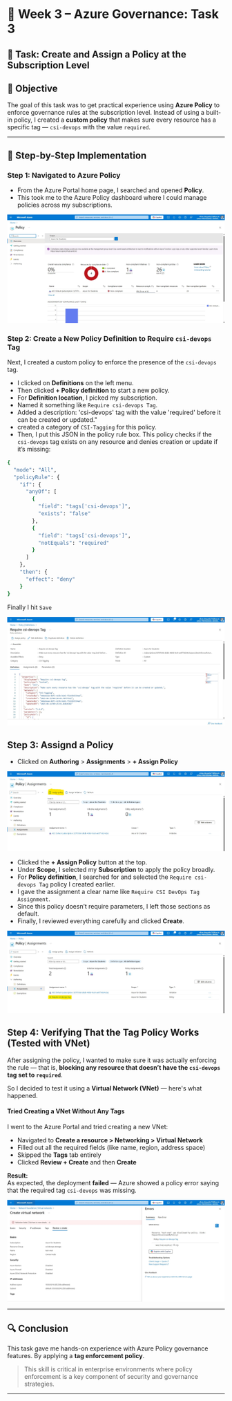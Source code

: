 # 📜 Week 3 – Azure Governance: Task 3

## 📌 Task: Create and Assign a Policy at the Subscription Level

## 🎯 Objective

The goal of this task was to get practical experience using **Azure Policy** to enforce governance rules at the subscription level. Instead of using a built-in policy, I created a **custom policy** that makes sure every resource has a specific tag — `csi-devops` with the value `required`.

---

## 🧩 Step-by-Step Implementation

### Step 1: Navigated to Azure Policy

* From the Azure Portal home page, I searched and opened **Policy**.
* This took me to the Azure Policy dashboard where I could manage policies across my subscriptions.

![policy-portal](./snapshots/policy.jpg)

### Step 2: Create a New Policy Definition to Require `csi-devops` Tag

Next, I created a custom policy to enforce the presence of the `csi-devops` tag.

- I clicked on **Definitions** on the left menu.
- Then clicked **+ Policy definition** to start a new policy.
- For **Definition location**, I picked my subscription.
- Named it something like `Require csi-devops Tag`.
- Added a description: 'csi-devops' tag with the value 'required' before it can be created or updated." 
- created a category of `CSI-Tagging` for this policy.
- Then, I put this JSON in the policy rule box. This policy checks if the `csi-devops` tag exists on any resource and denies creation or update if it’s missing:

```bash
{
  "mode": "All",
  "policyRule": {
    "if": {
      "anyOf": [
        {
          "field": "tags['csi-devops']",
          "exists": "false"
        },
        {
          "field": "tags['csi-devops']",
          "notEquals": "required"
        }
      ]
    },
    "then": {
      "effect": "deny"
    }
}
```

Finally I hit `Save`

![policy-definition](./snapshots/policy%20definition.jpg)

## Step 3: Assignd a Policy

* Clicked on **Authoring** > **Assignments** > **+ Assign Policy**

![Assign-Policy](./snapshots/assignment-policy.jpg)

- Clicked the **+ Assign Policy** button at the top.
- Under **Scope**, I selected my **Subscription** to apply the policy broadly.
- For **Policy definition**, I searched for and selected the `Require csi-devops Tag` policy I created earlier.
- I gave the assignment a clear name like `Require CSI DevOps Tag Assignment`.
- Since this policy doesn’t require parameters, I left those sections as default.
- Finally, I reviewed everything carefully and clicked **Create**.

![assignment](./snapshots/assignment-created.jpg)

## Step 4: Verifying That the Tag Policy Works (Tested with VNet)

After assigning the policy, I wanted to make sure it was actually enforcing the rule — that is, **blocking any resource that doesn’t have the `csi-devops` tag set to `required`**.

So I decided to test it using a **Virtual Network (VNet)** — here's what happened.

#### Tried Creating a VNet **Without Any Tags**

I went to the Azure Portal and tried creating a new VNet:

- Navigated to **Create a resource > Networking > Virtual Network**
- Filled out all the required fields (like name, region, address space)
- Skipped the **Tags** tab entirely
- Clicked **Review + Create** and then **Create**

**Result:**  
As expected, the deployment **failed** — Azure showed a policy error saying that the required tag `csi-devops` was missing.

![vnet](./snapshots/policy-validate.jpg)

---

## 🔍 Conclusion

This task gave me hands-on experience with Azure Policy governance features. By applying a **tag enforcement policy**.

> This skill is critical in enterprise environments where policy enforcement is a key component of security and governance strategies.

---